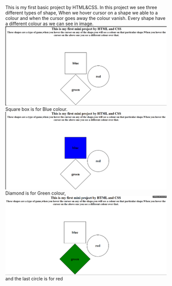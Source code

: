 This is my first basic project by HTML&CSS.
In this project we see three different types of shape,
When we hover cursor on a shape we able to a colour and when the cursor goes away the colour vanish.
Every shape have a different colour as we can see in image.
![image alt](https://github.com/priyanshu12pg/Colour-Shape-Game-/blob/37839e10a7377bf74bbdbca462ccf1785edb3738/Screenshot%202025-07-28%20210926.png)
Square box is for Blue colour.
![image alt](https://github.com/priyanshu12pg/Colour-Shape-Game-/blob/aaf9dbbb28f471a3acf113f91aec65a79edfd71b/Screenshot%202025-07-28%20212417.png)
Diamond is for Green colour,
![image alt](https://github.com/priyanshu12pg/Colour-Shape-Game-/blob/c9052f6a6578718205ba3790d5083f8e75560339/Screenshot%202025-07-28%20213340.png)
and the last circle is for red 

